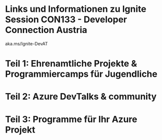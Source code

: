 # Links und Informationen zu Ignite Session CON133 - Developer Connection Austria
aka.ms/Ignite-DevAT

# Teil 1: Ehrenamtliche Projekte & Programmiercamps für Jugendliche

# Teil 2: Azure DevTalks & community

# Teil 3: Programme für Ihr Azure Projekt
